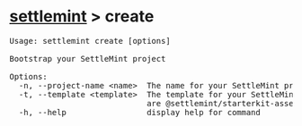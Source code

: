 <h1><a href="../settlemint.md">settlemint</a> > create</h1>

<pre>Usage: settlemint create [options]

Bootstrap your SettleMint project

Options:
  -n, --project-name &lt;name&gt;  The name for your SettleMint project
  -t, --template &lt;template&gt;  The template for your SettleMint project, options
                             are @settlemint/starterkit-asset-tokenization
  -h, --help                 display help for command
</pre>

